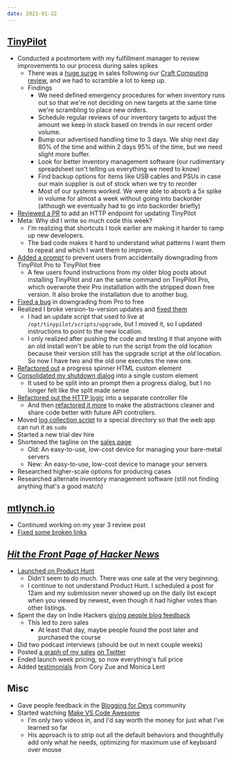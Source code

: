 ```yaml
---
date: 2021-01-22
---
```


## [TinyPilot](https://tinypilotkvm.com)

- Conducted a postmortem with my fulfillment manager to review improvements to our process during sales spikes
  - There was a [huge surge](1k3V.webp) in sales following our [Craft Computing review](https://tinypilotkvm.com/blog/first-youtube-review), and we had to scramble a lot to keep up.
  - Findings
    - We need defined emergency procedures for when inventory runs out so that we're not deciding on new targets at the same time we're scrambling to place new orders.
    - Schedule regular reviews of our inventory targets to adjust the amount we keep in stock based on trends in our recent order volume.
    - Bump our advertised handling time to 3 days. We ship next day 80% of the time and within 2 days 95% of the time, but we need slight more buffer.
    - Look for better inventory management software (our rudimentary spreadsheet isn't telling us everything we need to know)
    - Find backup options for items like USB cables and PSUs in case our main supplier is out of stock when we try to reorder
    - Most of our systems worked. We were able to absorb a 5x spike in volume for almost a week without going into backorder (although we eventually had to go into backorder briefly)
- [Reviewed a PR](https://github.com/mtlynch/tinypilot/pull/407) to add an HTTP endpoint for updating TinyPilot
- Meta: Why did I write so much code this week?
  - I'm realizing that shortcuts I took earlier are making it harder to ramp up new developers.
  - The bad code makes it hard to understand what patterns I want them to repeat and which I want them to improve.
- [Added a prompt](https://github.com/mtlynch/tinypilot/pull/413) to prevent users from accidentally downgrading from TinyPilot Pro to TinyPilot free
  - A few users found instructions from my older blog posts about installing TinyPilot and ran the same command on TinyPilot Pro, which overwrote their Pro installation with the stripped down free version. It also broke the installation due to another bug.
- [Fixed a bug](https://github.com/mtlynch/ansible-role-tinypilot/pull/79) in downgrading from Pro to free
- Realized I broke version-to-version updates and [fixed them](https://github.com/mtlynch/tinypilot/pull/417)
  - I had an update script that used to live at `/opt/tinypilot/scripts/upgrade`, but I moved it, so I updated instructions to point to the new location.
  - I only realized after pushing the code and testing it that anyone with an old install won't be able to run the script from the old location because their version still has the upgrade script at the _old_ location. So now I have two and the old one executes the new one.
- [Refactored out](https://github.com/mtlynch/tinypilot/pull/419) a progress spinner HTML custom element
- [Consolidated my shutdown dialog](https://github.com/mtlynch/tinypilot/pull/421) into a single custom element
  - It used to be split into an prompt then a progress dialog, but I no longer felt like the split made sense
- [Refactored out the HTTP logic](https://github.com/mtlynch/tinypilot/pull/422) into a separate controller file
  - And then [refactored it more](https://github.com/mtlynch/tinypilot/pull/431) to make the abstractions cleaner and share code better with future API controllers.
- Moved [log collection script](https://github.com/mtlynch/ansible-role-tinypilot/pull/80) to a special directory so that the web app can run it as `sudo`
- Started a new trial dev hire
- Shortened the tagline on the [sales page](https://tinypilotkvm.com/)
  - Old: An easy-to-use, low-cost device for managing your bare-metal servers
  - New: An easy-to-use, low-cost device to manage your servers
- Researched higher-scale options for producing cases
- Researched alternate inventory management software (still not finding anything that's a good match)

## [mtlynch.io](https://mtlynch.io)

- Continued working on my year 3 review post
- [Fixed some broken links](https://github.com/mtlynch/mtlynch.io/pull/729)

## [_Hit the Front Page of Hacker News_](https://hitthefrontpage.com)

- [Launched on Product Hunt](https://www.producthunt.com/posts/hit-the-front-page-of-hacker-news)
  - Didn't seem to do much. There was one sale at the very beginning.
  - I continue to not understand Product Hunt. I scheduled a post for 12am and my submission never showed up on the daily list except when you viewed by newest, even though it had higher votes than other listings.
- Spent the day on Indie Hackers [giving people blog feedback](https://www.indiehackers.com/post/show-me-your-blog-post-ill-help-it-reach-the-front-page-of-hacker-news-a67c657492)
  - This led to zero sales
    - At least that day, maybe people found the post later and purchased the course
- Did two podcast interviews (should be out in next couple weeks)
- Posted [a graph of my sales](QRKM.webp) [on Twitter](https://twitter.com/deliberatecoder/status/1352322420833722372)
- Ended launch week pricing, so now everything's full price
- Added [testimonials](oDks.webp) from Cory Zue and Monica Lent

## Misc

- Gave people feedback in the [Blogging for Devs](http://bloggingfordevs.com/) community
- Started watching [Make VS Code Awesome](https://makevscodeawesome.com/)
  - I'm only two videos in, and I'd say worth the money for just what I've learned so far
  - His approach is to strip out all the default behaviors and thoughtfully add only what he needs, optimizing for maximum use of keyboard over mouse
